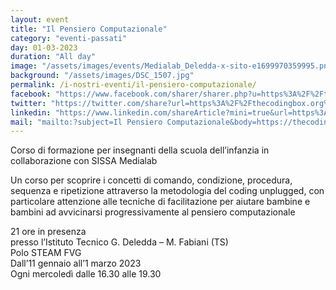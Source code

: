 ```yaml
---
layout: event
title: "Il Pensiero Computazionale"
category: "eventi-passati"
day: 01-03-2023
duration: "All day"
image: "/assets/images/events/Medialab_Deledda-x-sito-e1699970359995.png"
background: "/assets/images/DSC_1507.jpg"
permalink: /i-nostri-eventi/il-pensiero-computazionale/
facebook: "https://www.facebook.com/sharer/sharer.php?u=https%3A%2F%2Fthecodingbox.org%2Fevents%2Fil-pensiero-computazionale%2F"
twitter: "https://twitter.com/share?url=https%3A%2F%2Fthecodingbox.org%2Fevents%2Fil-pensiero-computazionale%2F"
linkedin: "https://www.linkedin.com/shareArticle?mini=true&url=https%3A%2F%2Fthecodingbox.org%2Fevents%2Fil-pensiero-computazionale%2F"
mail: "mailto:?subject=Il Pensiero Computazionale&body=https://thecodingbox.org/events/il-pensiero-computazionale/"
---
```


Corso di formazione per insegnanti della scuola dell’infanzia in collaborazione con SISSA Medialab

Un corso per scoprire i concetti di comando, condizione, procedura, sequenza e ripetizione attraverso la metodologia del
coding unplugged, con particolare attenzione alle tecniche di facilitazione per aiutare bambine e bambini ad avvicinarsi
progressivamente al pensiero computazionale

21 ore in presenza<br>
presso l’Istituto Tecnico G. Deledda – M. Fabiani (TS)<br>
Polo STEAM FVG<br>
Dall’11 gennaio all’1 marzo 2023<br>
Ogni mercoledì dalle 16.30 alle 19.30
